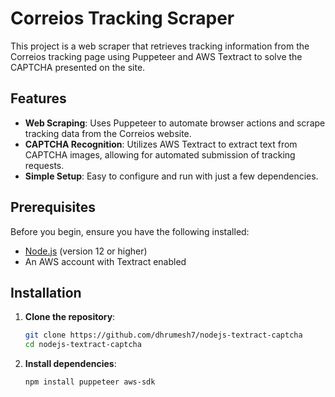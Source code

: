# Correios Tracking Scraper

This project is a web scraper that retrieves tracking information from the Correios tracking page using Puppeteer and AWS Textract to solve the CAPTCHA presented on the site.

## Features

- **Web Scraping**: Uses Puppeteer to automate browser actions and scrape tracking data from the Correios website.
- **CAPTCHA Recognition**: Utilizes AWS Textract to extract text from CAPTCHA images, allowing for automated submission of tracking requests.
- **Simple Setup**: Easy to configure and run with just a few dependencies.

## Prerequisites

Before you begin, ensure you have the following installed:

- [Node.js](https://nodejs.org/) (version 12 or higher)
- An AWS account with Textract enabled

## Installation

1. **Clone the repository**:
   ```bash
   git clone https://github.com/dhrumesh7/nodejs-textract-captcha
   cd nodejs-textract-captcha

2. **Install dependencies**:
   ```bash
   npm install puppeteer aws-sdk


